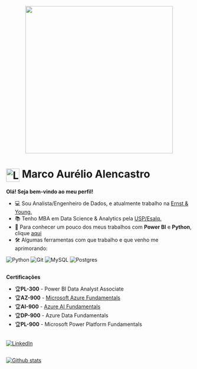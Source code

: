 <div align="center">
  <img src="https://gestionproxima.com/wp-content/uploads/2023/09/PowerBI_Animation.gif" width="400" height="auto"/>
</div>
<h1>
    <a href="https://elidianaandrade.github.io/">
     <img align="center" alt="Logo Marco Alencastro" width="36px" src="https://cdn-icons-png.flaticon.com/512/246/246569.png"></a>
    <span>Marco Aurélio Alencastro</span>
</h1>

<p align="justify">
  <b>Olá! Seja bem-vindo ao meu perfil!</b>
  <br>
  <ul>
    <li>💻 Sou Analista/Engenheiro de Dados, e atualmente trabalho na <a href="https://www.ey.com/en_br" target="_blank">Ernst & Young.</a></li>
    <li>📚 Tenho MBA em Data Science & Analytics pela <a href="https://mbauspesalq.com/" target="_blank">USP/Esalq.</a></li>
    <li>🔗 Para conhecer um pouco dos meus trabalhos com <b>Power BI</b> e <b>Python</b>, clique <a href="https://allen87.com.br" target="_blank">aqui</a></li>
    <li>🛠️ Algumas ferramentas com que trabalho e que venho me aprimorando:</li>
  </ul>
</p>

![Python](https://img.shields.io/badge/python-%23316192.svg?style=for-the-badge&logo=python&logoColor=white) ![Git](https://img.shields.io/badge/git-%23F05033.svg?style=for-the-badge&logo=git&logoColor=white) ![MySQL](https://img.shields.io/badge/mysql-%2300f.svg?style=for-the-badge&logo=mysql&logoColor=white) ![Postgres](https://img.shields.io/badge/postgres-%23316192.svg?style=for-the-badge&logo=postgresql&logoColor=white) 

##
<p align="justify">
  <b>Certificações</b>
  <br>
  <ul>
    <li>🏆<b>PL-300</b> - Power BI Data Analyst Associate</li>
    <li>🏆<b>AZ-900</b> - <a href="https://learn.microsoft.com/pt-br/credentials/certifications/azure-fundamentals/?practice-assessment-type=certification" target="_blank">Microsoft Azure Fundamentals</a></li>
    <li>🏆<b>AI-900</b> - <a href="https://learn.microsoft.com/pt-br/credentials/certifications/azure-ai-fundamentals/?practice-assessment-type=certification" target="_blank">Azure AI Fundamentals</a></li>
    <li>🏆<b>DP-900</b> - Azure Data Fundamentals</li>
    <li>🏆<b>PL-900</b> - Microsoft Power Platform Fundamentals</li>
  </ul>
</p>

##
[![LinkedIn](https://img.shields.io/badge/-LinkedIn-0E76A8?style=for-the-badge&logo=linkedin&logoColor=FFF&color:0E76A8)](https://www.linkedin.com/in/marco-alencastro/)
<!--[![Tableau](https://img.shields.io/badge/-Tableau-000?style=for-the-badge&logo=tableau&logoColor=FFF&color:FFF)](https://public.tableau.com/app/profile/marco.alencastro/)-->

##
[![Github stats](https://github-readme-stats.vercel.app/api?username=Marco87&theme=blue&show_icons=true&count_private=true)](https://github.com/Marco87)
